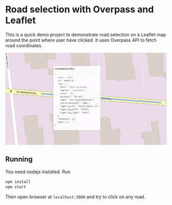 # Road selection with Overpass and Leaflet

This is a quick demo project to demonstrate road selection on a Leaflet map around the point where user have clicked.
It uses Overpass API to fetch road coordinates.

![example](docs/example.png)

## Running
You need nodejs installed.
Run
```bash
npm install
npm start
```
Then open browser at `localhost:3000` and try to click on any road.